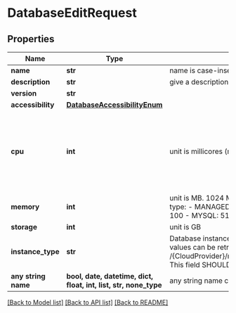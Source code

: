 # DatabaseEditRequest


## Properties
Name | Type | Description | Notes
------------ | ------------- | ------------- | -------------
**name** | **str** | name is case-insensitive | [optional] 
**description** | **str** | give a description to this database | [optional] 
**version** | **str** |  | [optional] 
**accessibility** | [**DatabaseAccessibilityEnum**](DatabaseAccessibilityEnum.md) |  | [optional] 
**cpu** | **int** | unit is millicores (m). 1000m &#x3D; 1 cpu | [optional]  if omitted the server will use the default value of 250
**memory** | **int** | unit is MB. 1024 MB &#x3D; 1GB   Default value is linked to the database type: - MANAGED: 100 - CONTAINER   - POSTGRES: 100   - REDIS: 100   - MYSQL: 512   - MONGODB: 256  | [optional] 
**storage** | **int** | unit is GB | [optional] 
**instance_type** | **str** | Database instance type to be used for this database. The list of values can be retrieved via the endpoint /{CloudProvider}/managedDatabase/instanceType/{region}/{dbType}. This field SHOULD NOT be set for container DB. | [optional] 
**any string name** | **bool, date, datetime, dict, float, int, list, str, none_type** | any string name can be used but the value must be the correct type | [optional]

[[Back to Model list]](../README.md#documentation-for-models) [[Back to API list]](../README.md#documentation-for-api-endpoints) [[Back to README]](../README.md)


